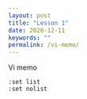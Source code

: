 ```yaml
---
layout: post
title: "Lesson 1"
date: 2020-12-11
keywords: ""
permalink: /vi-memo/
---
```


Vi memo

```
:set list
:set nolist
```